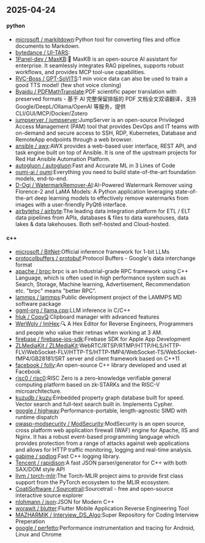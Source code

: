 ## 2025-04-24

#### python
* [microsoft / markitdown](https://github.com/microsoft/markitdown):Python tool for converting files and office documents to Markdown.
* [bytedance / UI-TARS](https://github.com/bytedance/UI-TARS):
* [1Panel-dev / MaxKB](https://github.com/1Panel-dev/MaxKB):💬 MaxKB is an open-source AI assistant for enterprise. It seamlessly integrates RAG pipelines, supports robust workflows, and provides MCP tool-use capabilities.
* [RVC-Boss / GPT-SoVITS](https://github.com/RVC-Boss/GPT-SoVITS):1 min voice data can also be used to train a good TTS model! (few shot voice cloning)
* [Byaidu / PDFMathTranslate](https://github.com/Byaidu/PDFMathTranslate):PDF scientific paper translation with preserved formats - 基于 AI 完整保留排版的 PDF 文档全文双语翻译，支持 Google/DeepL/Ollama/OpenAI 等服务，提供 CLI/GUI/MCP/Docker/Zotero
* [jumpserver / jumpserver](https://github.com/jumpserver/jumpserver):JumpServer is an open-source Privileged Access Management (PAM) tool that provides DevOps and IT teams with on-demand and secure access to SSH, RDP, Kubernetes, Database and RemoteApp endpoints through a web browser.
* [ansible / awx](https://github.com/ansible/awx):AWX provides a web-based user interface, REST API, and task engine built on top of Ansible. It is one of the upstream projects for Red Hat Ansible Automation Platform.
* [autogluon / autogluon](https://github.com/autogluon/autogluon):Fast and Accurate ML in 3 Lines of Code
* [oumi-ai / oumi](https://github.com/oumi-ai/oumi):Everything you need to build state-of-the-art foundation models, end-to-end.
* [D-Ogi / WatermarkRemover-AI](https://github.com/D-Ogi/WatermarkRemover-AI):AI-Powered Watermark Remover using Florence-2 and LaMA Models: A Python application leveraging state-of-the-art deep learning models to effectively remove watermarks from images with a user-friendly PyQt6 interface.
* [airbytehq / airbyte](https://github.com/airbytehq/airbyte):The leading data integration platform for ETL / ELT data pipelines from APIs, databases & files to data warehouses, data lakes & data lakehouses. Both self-hosted and Cloud-hosted.

#### c++
* [microsoft / BitNet](https://github.com/microsoft/BitNet):Official inference framework for 1-bit LLMs
* [protocolbuffers / protobuf](https://github.com/protocolbuffers/protobuf):Protocol Buffers - Google's data interchange format
* [apache / brpc](https://github.com/apache/brpc):brpc is an Industrial-grade RPC framework using C++ Language, which is often used in high performance system such as Search, Storage, Machine learning, Advertisement, Recommendation etc. "brpc" means "better RPC".
* [lammps / lammps](https://github.com/lammps/lammps):Public development project of the LAMMPS MD software package
* [ggml-org / llama.cpp](https://github.com/ggml-org/llama.cpp):LLM inference in C/C++
* [hluk / CopyQ](https://github.com/hluk/CopyQ):Clipboard manager with advanced features
* [WerWolv / ImHex](https://github.com/WerWolv/ImHex):🔍 A Hex Editor for Reverse Engineers, Programmers and people who value their retinas when working at 3 AM.
* [firebase / firebase-ios-sdk](https://github.com/firebase/firebase-ios-sdk):Firebase SDK for Apple App Development
* [ZLMediaKit / ZLMediaKit](https://github.com/ZLMediaKit/ZLMediaKit):WebRTC/RTSP/RTMP/HTTP/HLS/HTTP-FLV/WebSocket-FLV/HTTP-TS/HTTP-fMP4/WebSocket-TS/WebSocket-fMP4/GB28181/SRT server and client framework based on C++11
* [facebook / folly](https://github.com/facebook/folly):An open-source C++ library developed and used at Facebook.
* [risc0 / risc0](https://github.com/risc0/risc0):RISC Zero is a zero-knowledge verifiable general computing platform based on zk-STARKs and the RISC-V microarchitecture.
* [kuzudb / kuzu](https://github.com/kuzudb/kuzu):Embedded property graph database built for speed. Vector search and full-text search built in. Implements Cypher.
* [google / highway](https://github.com/google/highway):Performance-portable, length-agnostic SIMD with runtime dispatch
* [owasp-modsecurity / ModSecurity](https://github.com/owasp-modsecurity/ModSecurity):ModSecurity is an open source, cross platform web application firewall (WAF) engine for Apache, IIS and Nginx. It has a robust event-based programming language which provides protection from a range of attacks against web applications and allows for HTTP traffic monitoring, logging and real-time analysis.
* [gabime / spdlog](https://github.com/gabime/spdlog):Fast C++ logging library.
* [Tencent / rapidjson](https://github.com/Tencent/rapidjson):A fast JSON parser/generator for C++ with both SAX/DOM style API
* [llvm / torch-mlir](https://github.com/llvm/torch-mlir):The Torch-MLIR project aims to provide first class support from the PyTorch ecosystem to the MLIR ecosystem.
* [CoatiSoftware / Sourcetrail](https://github.com/CoatiSoftware/Sourcetrail):Sourcetrail - free and open-source interactive source explorer
* [nlohmann / json](https://github.com/nlohmann/json):JSON for Modern C++
* [worawit / blutter](https://github.com/worawit/blutter):Flutter Mobile Application Reverse Engineering Tool
* [MAZHARMIK / Interview_DS_Algo](https://github.com/MAZHARMIK/Interview_DS_Algo):Super Repository for Coding Interview Preperation
* [google / perfetto](https://github.com/google/perfetto):Performance instrumentation and tracing for Android, Linux and Chrome

